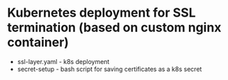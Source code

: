 # Kubernetes deployment for SSL termination (based on custom nginx container)
- ssl-layer.yaml - k8s deployment
- secret-setup - bash script for saving certificates as a k8s secret 
